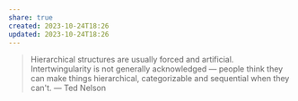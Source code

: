 ```yaml
---
share: true
created: 2023-10-24T18:26
updated: 2023-10-24T18:26
---
```

> Hierarchical structures are usually forced and artificial. Intertwingularity is not generally acknowledged — people think they can make things hierarchical, categorizable and sequential when they can't.
> — Ted Nelson
